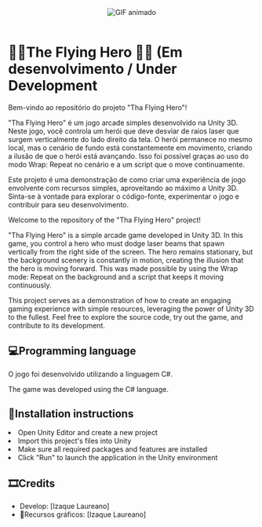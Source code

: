 <!DOCTYPE html>
<html>
<header>
	<link rel="stylesheet" type="text/css" href="/style.css">
	<div classname = "Titulo">
  	<img src="" alt="GIF animado">
	</div>

</header>
<body>
	<h1>🦸‍♂️The Flying Hero 🦸‍♀️ (Em desenvolvimento / Under Development</h1>
	<p>Bem-vindo ao repositório do projeto "Tha Flying Hero"!

"Tha Flying Hero" é um jogo arcade simples desenvolvido na Unity 3D. Neste jogo, você controla um herói que deve desviar de raios laser que surgem verticalmente do lado direito da tela. O herói permanece no mesmo local, mas o cenário de fundo está constantemente em movimento, criando a ilusão de que o herói está avançando. Isso foi possível graças ao uso do modo Wrap: Repeat no cenário e a um script que o move continuamente.

Este projeto é uma demonstração de como criar uma experiência de jogo envolvente com recursos simples, aproveitando ao máximo a Unity 3D. Sinta-se à vontade para explorar o código-fonte, experimentar o jogo e contribuir para seu desenvolvimento.



Welcome to the repository of the "Tha Flying Hero" project!

"Tha Flying Hero" is a simple arcade game developed in Unity 3D. In this game, you control a hero who must dodge laser beams that spawn vertically from the right side of the screen. The hero remains stationary, but the background scenery is constantly in motion, creating the illusion that the hero is moving forward. This was made possible by using the Wrap mode: Repeat on the background and a script that keeps it moving continuously.

This project serves as a demonstration of how to create an engaging gaming experience with simple resources, leveraging the power of Unity 3D to the fullest. Feel free to explore the source code, try out the game, and contribute to its development.</p>
	<h2>💻Programming language</h2>
	<p>O jogo foi desenvolvido utilizando a linguagem C#.</p>
 	<p>The game was developed using the C# language.</p>
	<h2>📄Installation instructions</h2>
    		<li>Open Unity Editor and create a new project</li>
		<li>Import this project's files into Unity</li>
		<li>Make sure all required packages and features are installed</li>
		<li>Click "Run" to launch the application in the Unity environment</li>
  	  	</ol>
	<h2>🎞Credits</h2>
	<ul>
		<li>Develop: [Izaque Laureano]</li>
		<li>🎨Recursos gráficos: [Izaque Laureano]</li>
	</ul>
	
</body>
</html>
